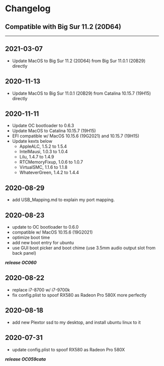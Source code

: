 # Changelog
## Compatible with Big Sur 11.2 (20D64)
---
## 2021-03-07
- Update MacOS to Big Sur 11.2 (20D64) from Big Sur 11.0.1 (20B29) directly

## 2020-11-13
- Update MacOS to Big Sur 11.0.1 (20B29) from Catalina 10.15.7 (19H15) directly

## 2020-11-11
- Update OC bootloader to 0.6.3
- Update MacOS to Catalina 10.15.7 (19H15) 
- EFI compatible w/ MacOS 10.15.6 (19G2021) and 10.15.7 (19H15) 
- Update kexts below
	- AppleALC, 1.5.2 to 1.5.4
	- IntelMausi, 1.0.3 to 1.0.4
	- Lilu, 1.4.7 to 1.4.9
	- RTCMemoryFixup, 1.0.6 to 1.0.7
	- VirtualSMC, 1.1.6 to 1.1.8
	- WhateverGreen, 1.4.2 to 1.4.4

## 2020-08-29
- add USB_Mapping.md to explain my port mapping.

## 2020-08-23
- update to OC bootloader to 0.6.0
- compatible w/ MacOS 10.15.6 (19G2021)
- optimize boot time
- add new boot entry for ubuntu
- use GUI boot picker and boot chime (use 3.5mm audio output slot from back panel)

***release OC060***

## 2020-08-22
- replace i7-8700 w/ i7-9700k
- fix config.plist to spoof RX580 as Radeon Pro 580X more perfectly

## 2020-08-18
- add new Plextor ssd to my desktop, and install ubuntu linux to it

## 2020-07-31
- update config.plist to spoof RX580 as Radeon Pro 580X

***release OC059cata***